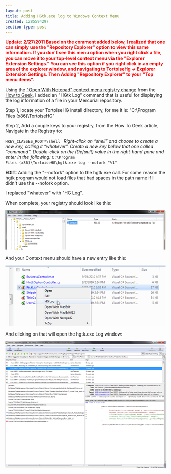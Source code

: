 ```yaml
---
layout: post
title: Adding HGtk.exe log to Windows Context Menu
created: 1285594297
section-type: post
---
```

<strong style="color: red;"> Update: 2/27/2011
Based on the comment added below, I realized that one can simply use the "Repository Explorer" option to view this same information. If you don't see this menu option when you right click a file, you can move it to your top-level context menu via the "Explorer Extension Settings." You can see this option if you right click in an empty area of the explorer window, and navigating to TortoiseHg -> Explorer Extension Settings. Then Adding "Repository Explorer" to your "Top menu items".
</strong>


Using the <a href="http://www.howtogeek.com/howto/windows-vista/add-open-with-notepad-to-the-context-menu-for-all-files/" target="_blank">"Open With Notepad" context menu registry change</a> from the <a href="http://www.howtogeek.com/" target="_blank">How to Geek</a>, I added an "HGtk Log" command that is useful for displaying the log information of a file in your Mercurial repository.

Step 1, locate your TortoiseHG install directory, for me it is: "C:\Program Files (x86)\TortoiseHG\"

Step 2, Add a couple keys to your registry, from the How To Geek article, Navigate in the Registry to:

<code>HKEY_CLASSES_ROOT\*\shell
</code>
<cite>Right-click on “shell” and choose to create a new key, calling it “whatever”. Create a new key below that one called “command”. Double-click on the (Default) value in the right-hand pane and enter in the following:</cite>
<code>C:\Program Files (x86)\TortoiseHG\hgtk.exe log --nofork "%1"</code>

<b>EDIT:</b> Adding the "--nofork" option to the hgtk.exe call. For some reason the hgtk program would not load files that had spaces in the path name if I didn't use the --nofork option.

I replaced "whatever" with "HG Log".

When complete, your registry should look like this:

<a href="img/Hgtk_Registry.png" target="_blank">
<img src="/img/Hgtk_Registry_small.png" alt="Hg Log Registry Item"/></a>

And your Context menu should have a new entry like this:

<img src="/img/HgLogContextMenu.png" alt="Hg Log Context Menu"/>

And clicking on that will open the hgtk.exe Log window:

<a href="img/HgtkLog.png" target="_blank"><img src="/img/HgtkLog_640.png" alt="HgtkLog"/></a>
